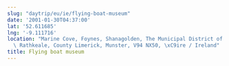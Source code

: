 ```yaml
---
slug: "daytrip/eu/ie/flying-boat-museum"
date: '2001-01-30T04:37:00'
lat: '52.611685'
lng: '-9.111716'
location: "Marine Cove, Foynes, Shanagolden, The Municipal District of Adare \u2014\
  \ Rathkeale, County Limerick, Munster, V94 NX50, \xC9ire / Ireland"
title: Flying boat museum
---
```



